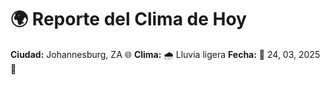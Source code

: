 # 🌍 Reporte del Clima de Hoy

**Ciudad:** Johannesburg, ZA 🌐
**Clima:** 🌧️ Lluvia ligera
**Fecha:** 📅 24, 03, 2025 🚀
